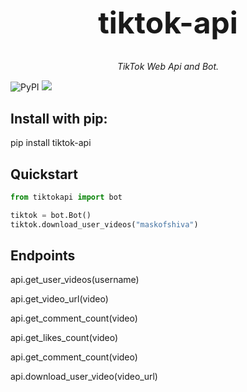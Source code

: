 <h1 align="center" style="font-size: 3rem;">
tiktok-api
</h1>
<p align="center">
<em>TikTok Web Api and Bot.</em></p>
<p>

   ![PyPI](https://img.shields.io/pypi/v/tiktok-api.svg) ![](https://img.shields.io/pypi/dm/tiktok-api.svg) 

</p></p>
<h2>Install with pip:</h2><p>

pip install tiktok-api
<p>

## Quickstart
```python
from tiktokapi import bot

tiktok = bot.Bot()
tiktok.download_user_videos("maskofshiva")

```
<p>
<h2>Endpoints</h2><p>
api.get_user_videos(username)<p>
api.get_video_url(video)<p>
api.get_comment_count(video)<p>
api.get_likes_count(video)<p>
api.get_comment_count(video)<p>
api.download_user_video(video_url)<p>
